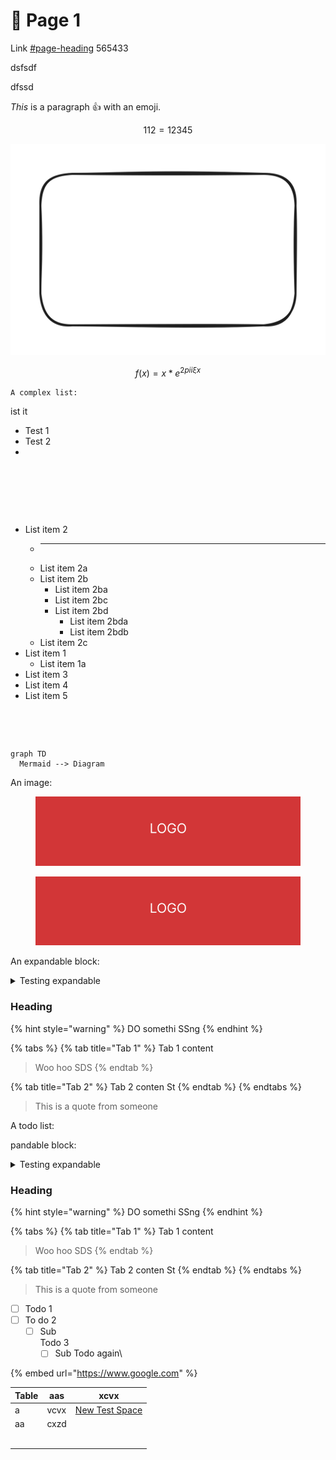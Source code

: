 # 👋 Page 1

Link [#page-heading](page-2.md#page-heading "mention") 565433

dsfsdf

dfssd

_This_ is a paragraph :thumbsup: with an emoji.

$$
112=12345
$$

<img src=".gitbook/assets/file.excalidraw.svg" alt="" class="gitbook-drawing">

$$
f(x) = x * e^{2 pi i \xi x}
$$

`A complex list:`

ist it

* Test 1
* Test 2
*

<div>

<figure><img src="https://storage.googleapis.com/gitbook-x-prod.appspot.com/spaces/uIZu0nsBxb42np9RD9Q7/uploads/4r40PGvPnQwmDuwkCk9S/iphone.png" alt=""><figcaption></figcaption></figure>

 

<figure><img src="https://storage.googleapis.com/gitbook-x-prod.appspot.com/spaces/uIZu0nsBxb42np9RD9Q7/uploads/4r40PGvPnQwmDuwkCk9S/iphone.png" alt=""><figcaption></figcaption></figure>

 

<figure><img src="https://storage.googleapis.com/gitbook-x-prod.appspot.com/spaces/uIZu0nsBxb42np9RD9Q7/uploads/4r40PGvPnQwmDuwkCk9S/iphone.png" alt=""><figcaption></figcaption></figure>

</div>

* List item 2
  - ***
  - List item 2a
  - List item 2b
    * List item 2ba
    * List item 2bc
    * List item 2bd
      * List item 2bda
      * List item 2bdb
  - List item 2c
* List item 1
  * List item 1a
* List item 3
* List item 4
* List item 5

<div>

<figure><img src="https://images.unsplash.com/photo-1685884852440-b7e379c82c9c?crop=entropy&#x26;cs=srgb&#x26;fm=jpg&#x26;ixid=M3wxOTcwMjR8MHwxfHJhbmRvbXx8fHx8fHx8fDE2ODg3MjgxODl8&#x26;ixlib=rb-4.0.3&#x26;q=85" alt=""><figcaption></figcaption></figure>

 

<figure><img src="https://images.unsplash.com/photo-1687488896809-6547211d9258?crop=entropy&#x26;cs=srgb&#x26;fm=jpg&#x26;ixid=M3wxOTcwMjR8MHwxfHJhbmRvbXx8fHx8fHx8fDE2ODg3MjgxODl8&#x26;ixlib=rb-4.0.3&#x26;q=85" alt=""><figcaption></figcaption></figure>

</div>

```mermaid
graph TD
  Mermaid --> Diagram
```

An image:

<div>

<figure><img src=".gitbook/assets/logo-test2.jpeg" alt=""><figcaption></figcaption></figure>

 

<figure><img src=".gitbook/assets/logo-test2.jpeg" alt=""><figcaption></figcaption></figure>

</div>

An expandable block:

<details>

<summary>Testing expandable</summary>

It comes down to what you're looking to get out of the experience. For example, you may engage in the community as a delegate. In such case, it would behoove you to acquire as much TORQ as possible in order to gain sufficient voting power.

Maybe you want to access liquidity to go long on a new token coming out. You can deposit a blue-chip like WBTC or WETH and receive a loan up to 83% of the value (while earning TORQ). You can use this to trade and repay as preferred.

_This is not financial advice._

If you're simply interested in extracting as much profit as possible, consider depositing collateral for a loan through our Borrow product then head to Boost and deposit your received loan. In this case, you will earn TORQ rewards from Borrow and Boost while your deposit is earning the spread between interest rates.

If you choose not to repay, eventually, interest accrued will increase your loan-to-value (LTV) ratio pushing it into liquidatable range. In such case, a sliver of your collateral asset may be liquidated to ensure the health of your position.

```
And code here
```

</details>

### Heading

{% hint style="warning" %}
DO somethi SSng
{% endhint %}

{% tabs %}
{% tab title="Tab 1" %}
Tab 1 content

> Woo hoo SDS
{% endtab %}

{% tab title="Tab 2" %}
Tab 2 conten St
{% endtab %}
{% endtabs %}

> This is a quote from someone

A todo list:

pandable block:

<details>

<summary>Testing expandable</summary>

Some content in the expandable

```
And code here
```

</details>

### Heading

{% hint style="warning" %}
DO somethi SSng
{% endhint %}

{% tabs %}
{% tab title="Tab 1" %}
Tab 1 content

> Woo hoo SDS
{% endtab %}

{% tab title="Tab 2" %}
Tab 2 conten St
{% endtab %}
{% endtabs %}

> This is a quote from someone

* [ ] Todo 1
* [ ] To do 2
  * [ ] Sub\
    Todo 3
    * [ ] Sub Todo again\\

{% embed url="https://www.google.com" %}

<table><thead><tr><th>Table</th><th>aas</th><th data-type="content-ref">xcvx</th></tr></thead><tbody><tr><td>a</td><td>vcvx</td><td><a href="https://app.gitbook-staging.com/o/M6BrxtuiVnqv5V3cgPu4/s/im5PiZkP0JmfF3k2LNeq/">New Test Space</a></td></tr><tr><td>aa</td><td>cxzd</td><td></td></tr><tr><td><br></td><td></td><td></td></tr><tr><td></td><td></td><td></td></tr></tbody></table>
